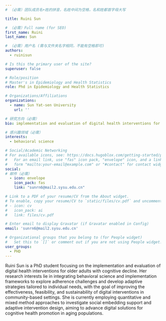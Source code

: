 ```yaml
---
# （必需）团队成员名+姓的拼音，名姓中间为空格，名和姓都首字母大写

title: Ruini Sun

# （必需）Full name (for SEO)
first_name: Ruini
last_name: Sun

# （必需）用户名 (需与文件夹名字相同，不能有空格即可)
authors:
  - ruinisun

# Is this the primary user of the site?
superuser: false

# Role/position
# Master's in Epidemiology and Health Statistics
role: Phd in Epidemiology and Health Statistics

# Organizations/Affiliations
organizations:
  - name: Sun Yat-sen University
    url: ''

# 研究方向（必需）
bio: implementation and evaluation of digital health interventions for older adults with cognitive decline

# 感兴趣领域（必需）
interests:
  - behavioral science

# Social/Academic Networking
# For available icons, see: https://docs.hugoblox.com/getting-started/page-builder/#icons
#   For an email link, use "fas" icon pack, "envelope" icon, and a link in the
#   form "mailto:your-email@example.com" or "#contact" for contact widget.
social:
# 邮件（必需）
  - icon: envelope
    icon_pack: fas
    link: "sunrn6@mail2.sysu.edu.cn"

# Link to a PDF of your resume/CV from the About widget.
# To enable, copy your resume/CV to `static/files/cv.pdf` and uncomment the lines below.
# - icon: cv
#   icon_pack: ai
#   link: files/cv.pdf

# Enter email to display Gravatar (if Gravatar enabled in Config)
email: 'sunrn6@mail2.sysu.edu.cn'

# Organizational groups that you belong to (for People widget)
#   Set this to `[]` or comment out if you are not using People widget.
user_groups:
  - PHD
---
```


Ruini Sun is a PhD student focusing on the implementation and evaluation of digital health interventions for older adults with cognitive decline. Her research interests lie in integrating behavioral science and implementation frameworks to explore adherence challenges and develop adaptive strategies tailored to individual needs, with the goal of improving the effectiveness, feasibility, and sustainability of digital interventions in community-based settings. She is currently employing quantitative and mixed method approaches to investigate social embedding support and adaptive intervention design, aiming to advance digital solutions for cognitive health promotion in aging populations.


